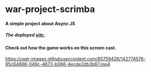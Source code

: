# war-project-scrimba
#### A simple project about Async JS
##### The deployed [site.](https://war-project-scrimba.vercel.app/)

#### Check out how the game works on this screen cast.

https://user-images.githubusercontent.com/85759426/142774576-95c64896-049c-4672-b066-4ecde2db3b67.mp4

